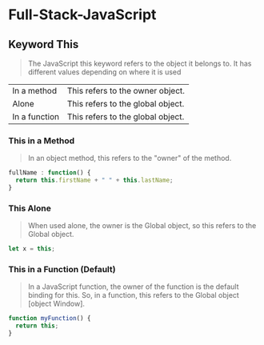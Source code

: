 # Full-Stack-JavaScript

## Keyword This

> The JavaScript this keyword refers to the object it belongs to. It has different values depending on where it is used

|               |                                   |
| ------------- | --------------------------------- |
| In a method   | This refers to the owner object.  |
| Alone         | This refers to the global object. |
| In a function | This refers to the global object. |

### This in a Method

> In an object method, this refers to the "owner" of the method.

```js
fullName : function() {
  return this.firstName + " " + this.lastName;
}
```

### This Alone

> When used alone, the owner is the Global object, so this refers to the Global object.

```js
let x = this;
```

### This in a Function (Default)

> In a JavaScript function, the owner of the function is the default binding for this.
> So, in a function, this refers to the Global object [object Window].

```js
function myFunction() {
  return this;
}
```
